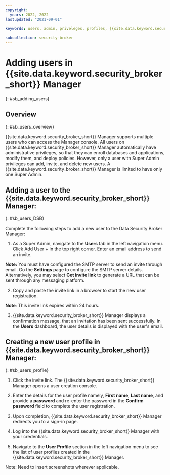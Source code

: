 ```yaml
---
copyright:
  years: 2022, 2022
lastupdated: "2021-09-01"

keywords: users, admin, priveleges, profiles, {{site.data.keyword.security_broker_short}} Manager, SMTP

subcollection: security-broker
---
```


# Adding users in {{site.data.keyword.security_broker_short}} Manager
{: #sb_adding_users}

## Overview
{: #sb_users_overview}

{{site.data.keyword.security_broker_short}} Manager supports multiple users who can access the
Manager console. All users on {{site.data.keyword.security_broker_short}} Manager automatically
have administrative privileges, so that they can enroll databases and
applications, modify them, and deploy policies. However, only a user
with Super Admin privileges can add, invite, and delete new users. A
{{site.data.keyword.security_broker_short}} Manager is limited to have only one Super Admin.

## Adding a user to the {{site.data.keyword.security_broker_short}} Manager:
{: #sb_users_DSB}

Complete the following steps to add a new user to the Data Security
Broker Manager:

1.  As a Super Admin, navigate to the **Users** tab in the left
    navigation menu. Click Add User + in the top right corner. Enter an
    email address to send an invite.

 **Note:** You must have configured the SMTP server to send an invite
 through email. Go the **Settings** page to configure the SMTP server
 details. Alternatively, you may select **Get invite link** to generate
 a URL that can be sent through any messaging platform.

2.  Copy and paste the invite link in a browser to start the new user
    registration.

**Note**: This invite link expires within 24 hours.

3.  {{site.data.keyword.security_broker_short}} Manager displays a confirmation message, that
    an invitation has been sent successfully. In the **Users**
    dashboard, the user details is displayed with the user's email.

## Creating a new user profile in {{site.data.keyword.security_broker_short}} Manager:
{: #sb_users_profile}

1.  Click the invite link. The {{site.data.keyword.security_broker_short}} Manager opens a user
    creation console.

2.  Enter the details for the user profile namely, **First name**,
    **Last name**, and provide a **password** and re-enter the password
    in the **Confirm password** field to complete the user registration.

3.  Upon completion, {{site.data.keyword.security_broker_short}} Manager redirects you to a
    sign-in page.

4.  Log into the {{site.data.keyword.security_broker_short}} Manager with your credentials.

5.  Navigate to the **User Profile** section in the left navigation menu
    to see the list of user profiles created in the {{site.data.keyword.security_broker_short}}
    Manager.

Note: Need to insert screenshots wherever applicable.
